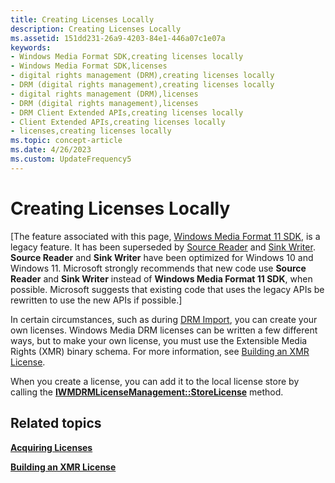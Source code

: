 ```yaml
---
title: Creating Licenses Locally
description: Creating Licenses Locally
ms.assetid: 151dd231-26a9-4203-84e1-446a07c1e07a
keywords:
- Windows Media Format SDK,creating licenses locally
- Windows Media Format SDK,licenses
- digital rights management (DRM),creating licenses locally
- DRM (digital rights management),creating licenses locally
- digital rights management (DRM),licenses
- DRM (digital rights management),licenses
- DRM Client Extended APIs,creating licenses locally
- Client Extended APIs,creating licenses locally
- licenses,creating licenses locally
ms.topic: concept-article
ms.date: 4/26/2023
ms.custom: UpdateFrequency5
---
```


# Creating Licenses Locally

\[The feature associated with this page, [Windows Media Format 11 SDK](/windows/win32/wmformat/windows-media-format-11-sdk), is a legacy feature. It has been superseded by [Source Reader](/windows/win32/medfound/source-reader) and [Sink Writer](/windows/win32/medfound/sink-writer). **Source Reader** and **Sink Writer** have been optimized for Windows 10 and Windows 11. Microsoft strongly recommends that new code use **Source Reader** and **Sink Writer** instead of **Windows Media Format 11 SDK**, when possible. Microsoft suggests that existing code that uses the legacy APIs be rewritten to use the new APIs if possible.\]

In certain circumstances, such as during [DRM Import](drm-import.md), you can create your own licenses. Windows Media DRM licenses can be written a few different ways, but to make your own license, you must use the Extensible Media Rights (XMR) binary schema. For more information, see [Building an XMR License](building-an-xmr-license.md).

When you create a license, you can add it to the local license store by calling the [**IWMDRMLicenseManagement::StoreLicense**](iwmdrmlicensemanagement-storelicense.md) method.

## Related topics

<dl> <dt>

[**Acquiring Licenses**](acquiring-licenses.md)
</dt> <dt>

[**Building an XMR License**](building-an-xmr-license.md)
</dt> </dl>

 

 




